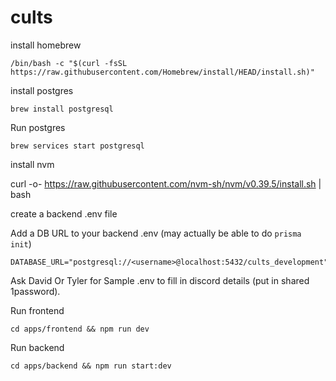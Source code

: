 # cults

install homebrew

`/bin/bash -c "$(curl -fsSL https://raw.githubusercontent.com/Homebrew/install/HEAD/install.sh)"`

install postgres

`brew install postgresql`

Run postgres

`brew services start postgresql`

install nvm

curl -o- https://raw.githubusercontent.com/nvm-sh/nvm/v0.39.5/install.sh | bash

create a backend .env file

Add a DB URL to your backend .env (may actually be able to do `prisma init`)

```
DATABASE_URL="postgresql://<username>@localhost:5432/cults_development"
```

Ask David Or Tyler for Sample .env to fill in discord details (put in shared 1password).

Run frontend

`cd apps/frontend && npm run dev`

Run backend

`cd apps/backend && npm run start:dev`
